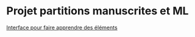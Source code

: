 # Projet partitions manuscrites et ML

[Interface pour faire apprendre des éléments](https://dinhviettoanle.github.io/sheetmusicml/)
